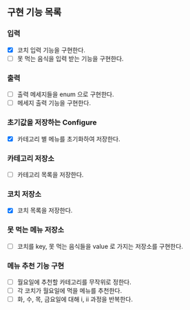 ## 구현 기능 목록

### 입력
- [x] 코치 입력 기능을 구현한다.
- [ ] 못 먹는 음식을 입력 받는 기능을 구현한다.

### 출력
- [ ] 출력 메세지들을 enum 으로 구현한다.
- [ ] 메세지 출력 기능을 구현한다.

### 초기값을 저장하는 Configure
- [x] 카테고리 별 메뉴를 초기화하여 저장한다.

### 카테고리 저장소
- [ ] 카테고리 목록을 저장한다.

### 코치 저장소
- [x] 코치 목록을 저장한다.

### 못 먹는 메뉴 저장소
- [ ] 코치를 key, 못 먹는 음식들을 value 로 가지는 저장소를 구현한다.

### 메뉴 추천 기능 구현
- [ ] 월요일에 추천할 카테고리를 무작위로 정한다. 
- [ ] 각 코치가 월요일에 먹을 메뉴를 추천한다.
- [ ] 화, 수, 목, 금요일에 대해 i, ii 과정을 반복한다.